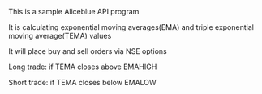 This is a sample Aliceblue API program

It is calculating exponential moving averages(EMA) and triple exponential moving average(TEMA) values

It will place buy and sell orders via NSE options

Long trade: if TEMA closes above EMAHIGH

Short trade: if TEMA closes below EMALOW
